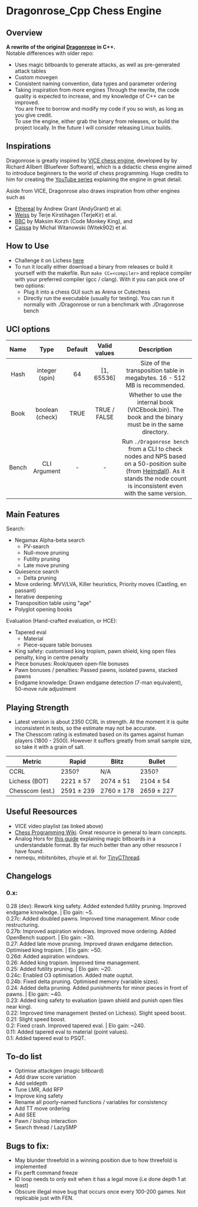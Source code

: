 # Dragonrose_Cpp Chess Engine

## Overview

**A rewrite of the original [Dragonrose](https://github.com/TampliteSK/dragonrose) in C++.** <br>
Notable differences with older repo: <br>
- Uses magic bitboards to generate attacks, as well as pre-generated attack tables
- Custom movegen 
- Consistent naming convention, data types and parameter ordering
- Taking inspiration from more engines
Through the rewrite, the code quality is expected to increase, and my knowledge of C++ can be improved. <br>
You are free to borrow and modify my code if you so wish, as long as you give credit. <br>
To use the engine, either grab the binary from releases, or build the project locally. In the future I will consider releasing Linux builds. <br>

## Inspirations

Dragonrose is greatly inspired by [VICE chess engine](https://github.com/bluefeversoft/vice/tree/main/Vice11/src), developed by by Richard Allbert (Bluefever Software), 
which is a didactic chess engine aimed to introduce beginners to the world of chess programming. Huge credits to him for creating the [YouTube series](https://www.youtube.com/playlist?list=PLZ1QII7yudbc-Ky058TEaOstZHVbT-2hg) explaining the engine in great detail. <br>

Aside from VICE, Dragonrose also draws inspiration from other engines such as 
- [Ethereal](https://github.com/AndyGrant/Ethereal) by Andrew Grant (AndyGrant) et al.
- [Weiss](https://github.com/TerjeKir/weiss) by Terje Kirstihagen (TerjeKir) et al.
- [BBC](https://github.com/maksimKorzh/bbc/tree/master) by Maksim Korzh (Code Monkey King), and
- [Caissa](https://github.com/Witek902/Caissa) by Michal Witanowski (Witek902) et al.

## How to Use

- Challenge it on Lichess [here](https://lichess.org/@/DragonroseDev)
- To run it locally either download a binary from releases or build it yourself with the makefile. Run `make CC=<compiler>` and replace compiler with your preferred compiler (gcc / clang). With it you can pick one of two options:
  - Plug it into a chess GUI such as Arena or Cutechess
  - Directly run the executable (usually for testing). You can run it normally with ./Dragonrose or run a benchmark with ./Dragonrose bench

## UCI options

| Name  |      Type       | Default |  Valid values  | Description                                                                                             |
|:-----:|:---------------:|:-------:|:--------------:|:-------------------------------------------------------------------------------------------------------:|
| Hash  | integer (spin)  |    64   |   [1, 65536]   | Size of the transposition table in megabytes. 16 - 512 MB is recommended.                               |
| Book  | boolean (check) |  TRUE   |  TRUE / FALSE  | Whether to use the internal book (VICEbook.bin). The book and the binary must be in the same directory. |
| Bench |  CLI Argument   |    -    |        -       | Run `./Dragonrose bench` from a CLI to check nodes and NPS based on a 50-position suite (from [Heimdall](https://git.nocturn9x.space/nocturn9x/heimdall)). As it stands the node count is inconsistent even with the same version.|

## Main Features

Search:
- Negamax Alpha-beta search
  - PV-search
  - Null-move pruning
  - Futility pruning
  - Late move pruning
- Quiesence search
  - Delta pruning
- Move ordering: MVV/LVA, Killer heuristics, Priority moves (Castling, en passant)
- Iterative deepening
- Transposition table using "age"
- Polyglot opening books

Evaluation (Hand-crafted evaluation, or HCE):
- Tapered eval
  - Material
  - Piece-square table bonuses
- King safety: customised king tropism, pawn shield, king open files penalty, king in centre penalty
- Piece bonuses: Rook/queen open-file bonuses
- Pawn bonuses / penalties: Passed pawns, isolated pawns, stacked pawns
- Endgame knowledge: Drawn endgame detection (7-man equivalent), 50-move rule adjustment

## Playing Strength
- Latest version is about 2350 CCRL in strength. At the moment it is quite inconsistent in tests, so the estimate may not be accurate.
- The Chesscom rating is estimated based on its games against human players (1800 - 2500). However it suffers greatly from small sample size, so take it with a grain of salt.

| Metric | Rapid | Blitz | Bullet |
| --- | --- | --- | --- |
| CCRL | 2350? | N/A | 2350? |
| Lichess (BOT) | 2221 ± 57 | 2074 ± 51 | 2104 ± 54 |
| Chesscom (est.) | 2591 ± 239 | 2760 ± 178 | 2659 ± 227 |

## Useful Reesources
- VICE video playlist (as linked above)
- [Chess Programming Wiki](https://www.chessprogramming.org/Main_Page). Great resource in general to learn concepts.
- Analog Hors for [this guide](https://analog-hors.github.io/site/magic-bitboards/) explaining magic bitboards in a understandable format. By far much better than any other resource I have found.
- nemequ, mbitsnbites, zhuyie et al. for [TinyCThread](https://github.com/tinycthread/tinycthread/tree/master).

## Changelogs <br>
### 0.x: <br>
0.28 (dev): Rework king safety. Added extended futility pruning. Improved endgame knowledge. | Elo gain: ~5. <br>
0.27c: Added doubled pawns. Improved time management. Minor code restructuring. <br>
0.27b: Improved aspiration windows. Improved move ordering. Added OpenBench support. | Elo gain: ~30. <br>
0.27: Added late move pruning. Improved drawn endgame detection. Optimised king tropism. | Elo gain: ~50. <br>
0.26d: Added aspiration windows. <br>
0.26: Added king tropism. Improved time management. <br>
0.25: Added futility pruning. | Elo gain: ~20. <br> 
0.24c: Enabled O3 optimisation. Added mate ouptut. <br>
0.24b: Fixed delta pruning. Optimised memory (variable sizes). <br>
0.24: Added delta pruning. Added punishments for minor pieces in front of pawns. | Elo gain: ~40. <br>
0.23: Added king safety to evaluation (pawn shield and punish open files near king). <br>
0.22: Improved time management (tested on Lichess). Slight speed boost. <br>
0.21: Slight speed boost. <br>
0.2: Fixed crash. Improved tapered eval. | Elo gain: ~240. <br>
0.11: Added tapered eval to material (point values). <br>
0.1: Added tapered eval to PSQT. <br>

## To-do list
- Optimise attackgen (magic bitboard)
- Add draw score variation
- Add seldepth
- Tune LMR, Add RFP
- Improve king safety
- Rename all poorly-named functions / variables for consistency
- Add TT move ordering
- Add SEE
- Pawn / bishop interaction
- Search thread / LazySMP

## Bugs to fix:
- May blunder threefold in a winning position due to how threefold is implemented
- Fix perft command freeze
- ID loop needs to only exit when it has a legal move (i.e done depth 1 at least)
- Obscure illegal move bug that occurs once every 100-200 games. Not replicable just with FEN.